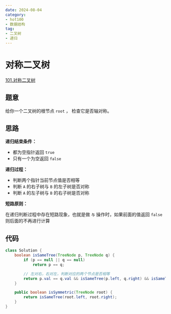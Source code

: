 ```yaml
---
date: 2024-08-04
category: 
- hot100
- 数据结构
tag: 
- 二叉树
- 递归
---
```


# 对称二叉树

<!-- more -->

[101.对称二叉树](https://leetcode.cn/problems/symmetric-tree/description/?envType=study-plan-v2&envId=top-100-liked)

## 题意

给你一个二叉树的根节点 `root` ， 检查它是否轴对称。

## 思路

**递归结束条件：**

- 都为空指针返回 `true`
- 只有一个为空返回 `false`

**递归过程：**

- 判断两个指针当前节点值是否相等
- 判断 `A` 的右子树与 `B` 的左子树是否对称
- 判断 `A` 的左子树与 `B` 的右子树是否对称

**短路原则：**

在递归判断过程中存在短路现象，也就是做 `与` 操作时，如果前面的值返回 `false` 则后面的不再进行计算

## 代码

```java
class Solution {
    boolean isSameTree(TreeNode p, TreeNode q) {
        if (p == null || q == null)
            return p == q;

        // 左对右，右对左，判断对应的两个节点是否相等
        return p.val == q.val && isSameTree(p.left, q.right) && isSameTree(p.right, q.left);
    }

    public boolean isSymmetric(TreeNode root) {
        return isSameTree(root.left, root.right);
    }
}
```